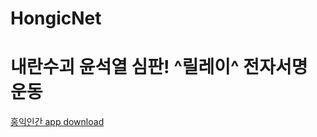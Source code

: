 # HongicNet

# 내란수괴 윤석열 심판! ^릴레이^ 전자서명 운동


[홍익인간 app download](https://github.com/humanhongic/hongicnet/raw/refs/heads/main/app-release.apk)
